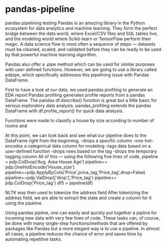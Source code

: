 # pandas-pipeline
pandas pipelining testing
Pandas is an amazing library in the Python ecosystem for data analytics and machine learning. They form the perfect bridge between the data world, where Excel/CSV files and SQL tables live, and the modeling world where Scikit-learn or TensorFlow perform their magic.
A data science flow is most often a sequence of steps — datasets must be cleaned, scaled, and validated before they can be ready to be used by that powerful machine learning algorithm.

Pandas also offer a .pipe method which can be used for similar purposes with user-defined functions. However, we are going to use a library called pdpipe, which specifically addresses this pipelining issue with Pandas DataFrame.

First to have a look at our data, we used pandas profiling to generate an EDA report
Pandas profiling generates profile reports from a pandas DataFrame. The pandas df.describe() function is great but a little basic for serious exploratory data analysis. pandas_profiling extends the pandas DataFrame with df.profile_report() for quick data analysis.


Functions were made to classify a house by size according to number of rooms and 

At this point, we can look back and see what our pipeline does to the DataFrame right from the beginning,
-drops a specific column
-one-hot-encodes a categorical data column for modeling
-tags data based on a user-defined function
-drops rows based on the tag
-drops the temporary tagging column
All of this — using the following five lines of code,
pipeline = pdp.ColDrop('Avg. Area House Age')
pipeline+= pdp.OneHotEncode('House_size')
pipeline+=pdp.ApplyByCols('Price',price_tag,'Price_tag',drop=False)
pipeline+=pdp.ValDrop(['drop'],'Price_tag')
pipeline+= pdp.ColDrop('Price_tag')
df5 = pipeline(df)

NLTK was then used to tokenize the address field
After tokenizing the address field, we are able to extract the state and create a column for it using the pipeline

Using pandas pipline, one can easily and quickly put together a pipline for incoming new data with very few lines of code.
These tasks can, of course, be done with many single-step functions/methods that are offered by packages like Pandas but a more elegant way is to use a pipeline. In almost all cases, a pipeline reduces the chance of error and saves time by automating repetitive tasks.
